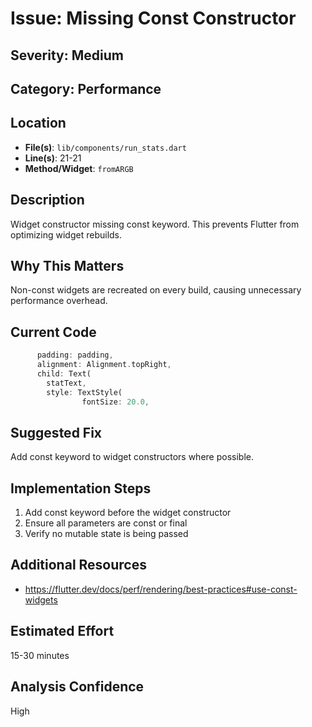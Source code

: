 # Issue: Missing Const Constructor

## Severity: Medium

## Category: Performance

## Location
- **File(s)**: `lib/components/run_stats.dart`
- **Line(s)**: 21-21
- **Method/Widget**: `fromARGB`

## Description
Widget constructor missing const keyword. This prevents Flutter from optimizing widget rebuilds.

## Why This Matters
Non-const widgets are recreated on every build, causing unnecessary performance overhead.

## Current Code
```dart
      padding: padding,
      alignment: Alignment.topRight, 
      child: Text(
        statText,
        style: TextStyle(
                fontSize: 20.0,
```

## Suggested Fix
Add const keyword to widget constructors where possible.

## Implementation Steps
1. Add const keyword before the widget constructor
2. Ensure all parameters are const or final
3. Verify no mutable state is being passed

## Additional Resources
- https://flutter.dev/docs/perf/rendering/best-practices#use-const-widgets

## Estimated Effort
15-30 minutes

## Analysis Confidence
High
